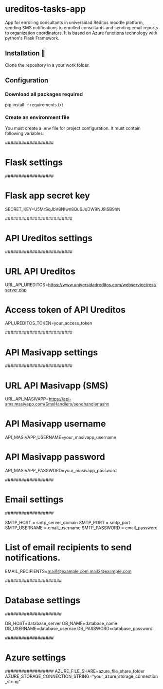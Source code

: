 # ureditos-tasks-app
App for enrolling consultants in universidad Réditos moodle platform, sending SMS notifications to enrolled consultants and sending email reports to organization coordinators. It is based on Azure functions technology with python's Flask Framework.

## Installation 🔧

Clone the repository in a your work folder.

## Configuration

### Download all packages required

pip install -r requirements.txt

### Create an environment file

You must create a .env file for project configuration. It must contain following variables:

##################
# Flask settings #
##################

# Flask app secret key
SECRET_KEY=U5MrSqJbV8Nlwn8Qu6JqDW9NJ9lSB9hN

#########################
# API Ureditos settings #
#########################

# URL API Ureditos
URL_API_UREDITOS=https://www.universidadreditos.com/webservice/rest/server.php

# Access token of API Ureditos
API_UREDITOS_TOKEN=your_access_token

#########################
# API Masivapp settings #
#########################

# URL API Masivapp (SMS)
URL_API_MASIVAPP=https://api-sms.masivapp.com/SmsHandlers/sendhandler.ashx
# API Masivapp username
API_MASIVAPP_USERNAME=your_masivapp_username
# API Masivapp password
API_MASIVAPP_PASSWORD=your_masivapp_password

##################
# Email settings #
##################

SMTP_HOST = smtp_server_domain
SMTP_PORT = smtp_port
SMTP_USERNAME = email_username
SMTP_PASSWORD = email_password

# List of email recipients to send notifications.
EMAIL_RECIPIENTS=mail1@example.com,mail2@example.com

#####################
# Database settings #
#####################

DB_HOST=database_server
DB_NAME=database_name
DB_USERNAME=database_usernae
DB_PASSWORD=database_password

##################
# Azure settings #
##################
AZURE_FILE_SHARE=azure_file_share_folder
AZURE_STORAGE_CONNECTION_STRING="your_azure_storage_connection_string"


